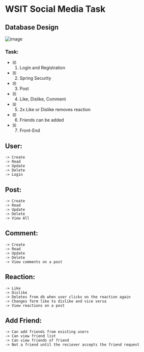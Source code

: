 # WSIT Social Media Task

## Database Design

![image](https://user-images.githubusercontent.com/65022657/193118925-39fd41bd-4826-4670-b0ea-b36aac1ae841.png)

### Task:

- [x] 1. Login and Registration
- [x] 2. Spring Security
- [x] 3. Post
- [x] 4. Like, Dislike, Comment
- [x] 5. 2x Like or Dislike removes reaction
- [x] 6. Friends can be added
- [x] 7. Front-End

## User: 
    
    -> Create
    -> Read
    -> Update
    -> Delete
    -> Login

## Post:

    -> Create
    -> Read
    -> Update
    -> Delete
    -> View All

## Comment: 
    
    -> Create
    -> Read
    -> Update
    -> Delete
    -> View comments on a post

## Reaction:

    -> Like
    -> Dislike
    -> Deletes from db when user clicks on the reaction again
    -> Changes form like to dislike and vice versa
    -> View reactions on a post
 
## Add Friend:

    -> Can add friends from existing users
    -> Can view friend list
    -> Can view friends of friend
    -> Not a friend until the reciever accepts the friend request
